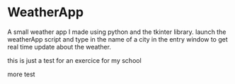 # WeatherApp

A small weather app I made using python and the tkinter library.
launch the weatherApp script and type in the name of a city in the entry window to get real time update about the weather.

this is just a test for an exercice for my school


more test